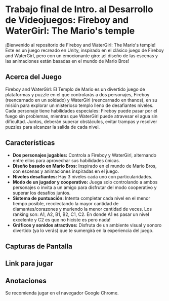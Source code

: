 # Trabajo final de Intro. al Desarrollo de Videojuegos: Fireboy and WaterGirl: The Mario's temple

¡Bienvenido al repositorio de Fireboy and WaterGirl: The Mario's temple! Este es un juego recreado en Unity, inspirado en el clásico juego de Fireboy and WaterGirl, pero con un emocionante giro: ¡el diseño de las escenas y las animaciones están basadas en el mundo de Mario Bros!

## Acerca del Juego

Fireboy and WaterGirl: El Templo de Mario es un divertido juego de plataformas y puzzle en el que controlarás a dos personajes, Fireboy (reencarnado en un soldado) y WaterGirl (reencarnado en thanos), en su misión para explorar un misterioso templo lleno de desafiantes niveles. Cada personaje tiene habilidades especiales: Fireboy puede pasar por el fuego sin problemas, mientras que WaterGirl puede atravesar el agua sin dificultad. Juntos, deberán superar obstáculos, evitar trampas y resolver puzzles para alcanzar la salida de cada nivel.

## Características

- **Dos personajes jugables:** Controla a Fireboy y WaterGirl, alternando entre ellos para aprovechar sus habilidades únicas.
- **Diseño basado en Mario Bros:** Inspirado en el mundo de Mario Bros, con escenas y animaciones inspiradas en el juego.
- **Niveles desafiantes:** Hay 3 niveles cada uno con particularidades.
- **Modo de un jugador y cooperativo:** Juega solo controlando a ambos personajes o invita a un amigo para disfrutar del modo cooperativo y superar los desafíos juntos.
- **Sistema de puntuación:** Intenta completar cada nivel en el menor tiempo posible, recolectando la mayor cantidad de diamantes/corazones y muriendo la menor cantidad de veces. Los ranking son: A1, A2, B1, B2, C1, C2. En donde A1 es pasar un nivel excelente y C2 es que no hiciste es pero nada!
- **Gráficos y sonidos atractivos:** Disfruta de un ambiente visual y sonoro divertido (ya lo verás) que te sumergirá en la experiencia del juego.

## Capturas de Pantalla



## Link para jugar


## Anotaciones
Se recomienda jugar en el navegador Google Chrome.

